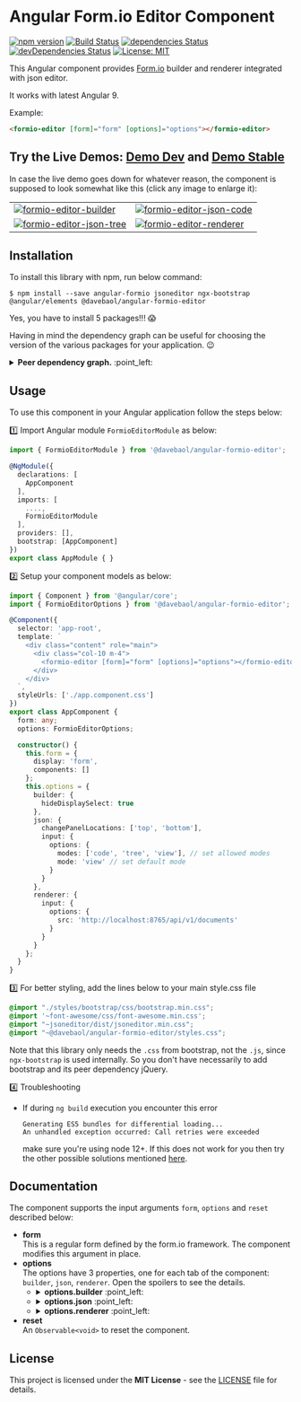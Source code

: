 # Angular Form.io Editor Component

[![npm version](https://badge.fury.io/js/%40davebaol%2Fangular-formio-editor.svg)](https://badge.fury.io/js/%40davebaol%2Fangular-formio-editor) [![Build Status](https://travis-ci.com/davebaol/angular-formio-editor.svg?branch=master)](https://travis-ci.com/davebaol/angular-formio-editor) [![dependencies Status](https://david-dm.org/davebaol/angular-formio-editor/status.svg)](https://david-dm.org/davebaol/angular-formio-editor) [![devDependencies Status](https://david-dm.org/davebaol/angular-formio-editor/dev-status.svg)](https://david-dm.org/davebaol/angular-formio-editor?type=dev) [![License: MIT](https://img.shields.io/badge/License-MIT-blue.svg)](https://opensource.org/licenses/MIT)

This Angular component provides [Form.io](https://www.form.io/) builder and renderer integrated with json editor. 

It works with latest Angular 9.

Example:

```html
<formio-editor [form]="form" [options]="options"></formio-editor>
```

## Try the Live Demos: [Demo Dev](https://davebaol.github.io/angular-formio-editor/) and [Demo Stable](https://davebaol.github.io/angular-formio-editor-demo/)

In case the live demo goes down for whatever reason, the component is supposed to look somewhat like this (click any image to enlarge it):
<table>
<tr>
    <td><a target="_blank" href="https://user-images.githubusercontent.com/2366334/81509000-d8d34500-9307-11ea-8d0d-a7cf2da5c7c0.png"><img src="https://user-images.githubusercontent.com/2366334/81509000-d8d34500-9307-11ea-8d0d-a7cf2da5c7c0.png" alt="formio-editor-builder"/></a></td>
    <td><a target="_blank" href="https://user-images.githubusercontent.com/2366334/81509005-e5f03400-9307-11ea-9c26-61b027f4062d.png"><img src="https://user-images.githubusercontent.com/2366334/81509005-e5f03400-9307-11ea-9c26-61b027f4062d.png" alt="formio-editor-json-code"/></a></td>
</tr>
<tr>
    <td><a target="_blank" href="https://user-images.githubusercontent.com/2366334/81509007-e983bb00-9307-11ea-864f-3a0cdbe8192c.png"><img src="https://user-images.githubusercontent.com/2366334/81509007-e983bb00-9307-11ea-864f-3a0cdbe8192c.png" alt="formio-editor-json-tree"/></a></td>
    <td><a target="_blank" href="https://user-images.githubusercontent.com/2366334/81509008-edafd880-9307-11ea-8485-ee82ac05e248.png"><img src="https://user-images.githubusercontent.com/2366334/81509008-edafd880-9307-11ea-8485-ee82ac05e248.png" alt="formio-editor-renderer"/></a></td>
</tr>
</table>

## Installation

To install this library with npm, run below command:
```
$ npm install --save angular-formio jsoneditor ngx-bootstrap @angular/elements @davebaol/angular-formio-editor
```
Yes, you have to install 5 packages!!! :scream:

Having in mind the dependency graph can be useful for choosing the version of the various packages for your application. :wink:
<details>
  <summary><b>Peer dependency graph.</b> :point_left:</summary>
    
<br/><p align="center">
  <img alt="Peer dependencies graph" src="https://user-images.githubusercontent.com/2366334/83365783-0b260e80-a3ab-11ea-8197-e463625dfd15.png">
</p>
<!--
```mermaid
graph TD
  subgraph Legend
   START[ ]-.->|has peer dependency|STOP[ ]
   style START fill:#FFFFFF00, stroke:#FFFFFF00;
   style STOP  fill:#FFFFFF00, stroke:#FFFFFF00;
  end
  davebaol-angular-formio-editor("@davebaol/angular-formio-editor")
  davebaol-angular-formio-editor-.->jsoneditor
  davebaol-angular-formio-editor-.->angular-formio
  davebaol-angular-formio-editor-.->ngx-bootstrap
  angular-formio-.->ngx-bootstrap
  angular-formio-.->angular-elements("@angular/elements")
```
-->

</details>


## Usage

To use this component in your Angular application follow the steps below:

:one: Import Angular module `FormioEditorModule` as below:

```ts
import { FormioEditorModule } from '@davebaol/angular-formio-editor'; 

@NgModule({
  declarations: [
    AppComponent
  ],
  imports: [
    ....,
    FormioEditorModule
  ],
  providers: [],
  bootstrap: [AppComponent]
})
export class AppModule { }
```
:two: Setup your component models as below:

```ts
import { Component } from '@angular/core';
import { FormioEditorOptions } from '@davebaol/angular-formio-editor';

@Component({
  selector: 'app-root',
  template: `
    <div class="content" role="main">
      <div class="col-10 m-4">
        <formio-editor [form]="form" [options]="options"></formio-editor>
      </div>
    </div>
  `,
  styleUrls: ['./app.component.css']
})
export class AppComponent {
  form: any;
  options: FormioEditorOptions;

  constructor() {
    this.form = {
      display: 'form',
      components: []
    };
    this.options = {
      builder: {
        hideDisplaySelect: true
      },
      json: {
        changePanelLocations: ['top', 'bottom'],
        input: {
          options: {
            modes: ['code', 'tree', 'view'], // set allowed modes
            mode: 'view' // set default mode
          }
        }
      },
      renderer: {
        input: {
          options: {
            src: 'http://localhost:8765/api/v1/documents'
          }
        }
      }
    };
  }
}
```
:three: For better styling, add the lines below to your main style.css file
```css
@import "./styles/bootstrap/css/bootstrap.min.css";
@import '~font-awesome/css/font-awesome.min.css';
@import "~jsoneditor/dist/jsoneditor.min.css";
@import "~@davebaol/angular-formio-editor/styles.css";
```
Note that this library only needs the `.css` from bootstrap, not the `.js`, since `ngx-bootstrap` is used internally.
So you don't have necessarily to add bootstrap and its peer dependency jQuery.

:four: Troubleshooting

- If during `ng build` execution you encounter this error
  ```
  Generating ES5 bundles for differential loading...
  An unhandled exception occurred: Call retries were exceeded
  ```
  make sure you're using node 12+. If this does not work for you then try the other possible solutions mentioned [here](https://github.com/angular/angular-cli/issues/15493).

## Documentation

The component supports the input arguments `form`, `options` and `reset` described below:

- **form**<br/>
This is a regular form defined by the form.io framework. The component modifies this argument in place. 
- **options**<br/>
The options have 3 properties, one for each tab of the component: `builder`, `json`, `renderer`.
Open the spoilers to see the details.
  - <details><summary><b>options.builder</b> :point_left:</summary>

    ```javascript
    {
      // Whether to hide the builder tab or not. Defaults to false 
      hideTab: false,
      // Specify if the builder is the active tab at component startup. Defaults to true. 
      defaultTab: true,
      // Whether to hide or not the embedded select to change the form display 
      hideDisplaySelect: false,

      // Input and output arguments of the component <formio-builder>.
      // Refer to the official documentation.
      input: {},
      output: {}
    }
    ```
    </details>
  - <details><summary><b>options.json</b> :point_left:</summary>

    ```javascript
    {
      // Whether to hide the json tab or not. Defaults to false 
      hideTab: false,
      // Specify if json is the active tab at component startup. Defaults to false 
      defaultTab: false,
      // The locations relative to the json editor where to show the panel
      // for applying json changes to the form. Defaults to ['top', 'bottom']
      changePanelLocations: ['top', 'bottom'],

      // Input arguments of the component <json-editor>.
      input: {
        // Note that these options are only intended as a component setup at creation-time.
        options: {
          // Whether to expand or not all nodes in tree mode. This is
          // an additional option not supported by the original jsoneditor.
          expandAll: false,

          // Other options supported by the original jsoneditor.
          // See jsoneditor API documentation at the link below
          // https://github.com/josdejong/jsoneditor/blob/master/docs/api.md#configuration-options
          ...
        }
      },
      // Output arguments of the component <json-editor>.
      output: {
        dataChange: (event: any) => {}
        dataError: (event: any) => {}
      }
    }
    ```
    </details>
  - <details><summary><b>options.renderer</b> :point_left:</summary>

    ```javascript
    {
      // Whether to hide the renderer tab or not. Defaults to false 
      hideTab: false,
      // Specify if renderer is the active tab at component startup. Defaults to false 
      defaultTab: false,
      // Input and output arguments of the component <formio>.
      // Refer to the official documentation.
      input: {},
      output: {}
    }
    ```
    </details>
- **reset**<br/>
  An `Observable<void>` to reset the component. 

</details>

## License

This project is licensed under the **MIT License** - see the [LICENSE](LICENSE) file for details.

